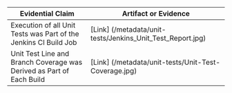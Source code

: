 | Evidential Claim  | Artifact or Evidence |
| ------------- | ------------- |
| Execution of all Unit Tests was Part of the Jenkins CI Build Job | [Link] (/metadata/unit-tests/Jenkins_Unit_Test_Report.jpg)  |
| Unit Test Line and Branch Coverage was Derived as Part of Each Build  | [Link] (/metadata/unit-tests/Unit-Test-Coverage.jpg)  |